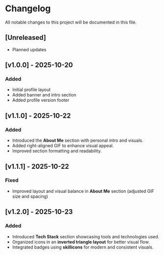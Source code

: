 # Changelog

All notable changes to this project will be documented in this file.

## [Unreleased]
- Planned updates

## [v1.0.0] - 2025-10-20

### Added
- Initial profile layout
- Added banner and intro section
- Added profile version footer

## [v1.1.0] - 2025-10-22

### Added
- Introduced the **About Me** section with personal intro and visuals.
- Added right-aligned GIF to enhance visual appeal.
- Improved section formatting and readability.

## [v1.1.1] - 2025-10-22

### Fixed
- Improved layout and visual balance in **About Me** section (adjusted GIF size and spacing) 

## [v1.2.0] - 2025-10-23

### Added
- Introduced **Tech Stack** section showcasing tools and technologies used.
- Organized icons in an **inverted triangle layout** for better visual flow.
- Integrated badges using **skillicons** for modern and consistent visuals.
